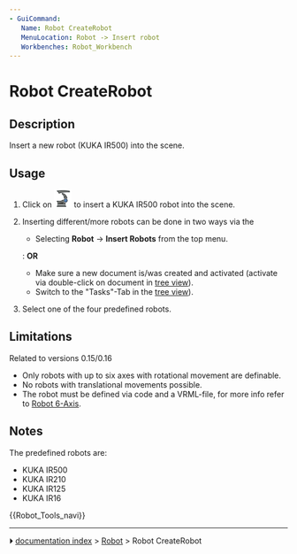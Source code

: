 ```yaml
---
- GuiCommand:
   Name: Robot CreateRobot
   MenuLocation: Robot -> Insert robot
   Workbenches: Robot_Workbench
---
```


# Robot CreateRobot

## Description

Insert a new robot (KUKA IR500) into the scene.

## Usage

1.  Click on <img alt="" src=images/Robot_CreateRobot.svg  style="width:32px;"> to insert a KUKA IR500 robot into the scene.
2.  Inserting different/more robots can be done in two ways via the
    -   Selecting **Robot** → **Insert Robots** from the top menu.

    :   **OR**

    -   Make sure a new document is/was created and activated (activate via double-click on document in [tree view](Tree_view.md)).
    -   Switch to the \"Tasks\"-Tab in the [tree view](Tree_view.md)).
3.  Select one of the four predefined robots.

## Limitations

Related to versions 0.15/0.16

-   Only robots with up to six axes with rotational movement are definable.
-   No robots with translational movements possible.
-   The robot must be defined via code and a VRML-file, for more info refer to [Robot 6-Axis](Robot_6-Axis.md).

## Notes

The predefined robots are:

-   KUKA IR500
-   KUKA IR210
-   KUKA IR125
-   KUKA IR16




 {{Robot_Tools_navi}}



---
⏵ [documentation index](../README.md) > [Robot](Robot_Workbench.md) > Robot CreateRobot
